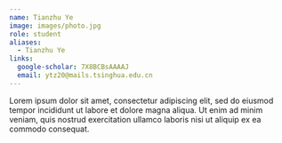```yaml
---
name: Tianzhu Ye
image: images/photo.jpg
role: student
aliases:
  - Tianzhu Ye
links:
  google-scholar: 7X8BCBsAAAAJ
  email: ytz20@mails.tsinghua.edu.cn
---
```


Lorem ipsum dolor sit amet, consectetur adipiscing elit, sed do eiusmod tempor
incididunt ut labore et dolore magna aliqua. Ut enim ad minim veniam, quis
nostrud exercitation ullamco laboris nisi ut aliquip ex ea commodo consequat.
